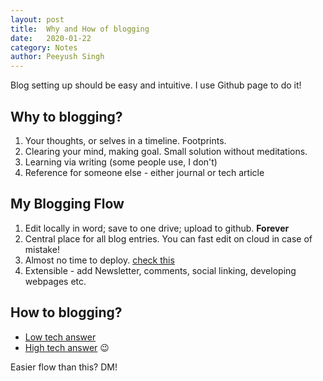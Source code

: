 ```yaml
---
layout: post
title:	Why and How of blogging
date:	2020-01-22
category: Notes
author:	Peeyush Singh
---
```


Blog setting up should be easy and intuitive. I use Github page to do it!

## Why to blogging?

1. Your thoughts, or selves in a timeline. Footprints.
2. Clearing your mind, making goal. Small solution without meditations.
3. Learning via writing (some people use, I don't)
4. Reference for someone else - either journal or tech article

## My Blogging Flow

1. Edit locally in word; save to one drive; upload to github. **Forever**
2. Central place for all blog entries. You can fast edit on cloud in case of mistake!
3. Almost no time to deploy. [check this](https://github.com/peeyushsrj/peeyushsrj.github.io/issues/9) 
4. Extensible - add Newsletter, comments, social linking, developing webpages etc.

## How to blogging?

- [Low tech answer](https://docs.github.com/en/github/working-with-github-pages/setting-up-a-github-pages-site-with-jekyll)
- [High tech answer](https://github.com/danromero/clio#how-to-set-up) 😉

Easier flow than this? DM!

<!--

The first step for any effective growth/ development is organisation. You can find organisation everywhere, either in your home, your workplace, your managers, your project kanban etc. Organisation gives us a start and a path to walk. (walking or not is a choice subject to surroundings - see place where you [live](#)) -->

<!-- I can remember a time where the shift happens in my life, and I can remember a journaling system. A public journal is helpful for us to become more clear and our family or generations ahead.  -->

<!-- ### Diving it into tech  -->

<!-- Since working on devops for a long time, I've been practicing to automate things to the point of bare simplicity! Like just click and run - that easy!  -->

<!-- I have experimented with wordpress, drupal, ghost, dev.to and what’s so every , name it! Being in control makes me customize to any future requirements.  -->
<!-- 
These are common problems, and my common solutions for them.

1. Hosting problem - I want my blog to live forever with a domain name and back-end that is always there. -> Github
2. Easy deployment - I do not want to search around files and take time to re-think the whole process for deployment, when there is already drag and drop! - [Github pages powered with Jekyll](https://docs.github.com/en/github/working-with-github-pages/setting-up-a-github-pages-site-with-jekyll)
3. Framework with batteries - I want to just use RSS feed, or newsletter, or comments seamlessly. Above solution (2) still works here.

Thus I would usually write in google docs and paste into some files into my github repositroy. <br>
Bang, new blog! How fast, and efficent and natural.

*In long terms - blogging will always be positive sum game!* -->
